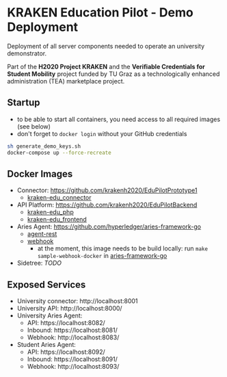 # KRAKEN Education Pilot - Demo Deployment

Deployment of all server components needed to operate an university demonstrator.

Part of the **H2020 Project KRAKEN** and the **Verifiable Credentials for Student Mobility** project funded by TU Graz 
as a technologically enhanced administration (TEA) marketplace project.


## Startup

* to be able to start all containers, you need access to all required images (see below)
* don't forget to `docker login` without your GitHub credentials

```bash
sh generate_demo_keys.sh
docker-compose up --force-recreate
```


## Docker Images

* Connector: https://github.com/krakenh2020/EduPilotPrototype1
    - [kraken-edu_connector](https://github.com/krakenh2020/EduPilotPrototype1/packages/629143)
* API Platform: https://github.com/krakenh2020/EduPilotBackend
    - [kraken-edu_php](https://github.com/krakenh2020/EduPilotBackend/packages/629100)
    - [kraken-edu_frontend](https://github.com/krakenh2020/EduPilotBackend/packages/629067)
* Aries Agent: https://github.com/hyperledger/aries-framework-go
    - [agent-rest](https://github.com/hyperledger/aries-framework-go/packages/69982)
    - [webhook](https://github.com/hyperledger/aries-framework-go/blob/main/images/mocks/webhook/Dockerfile) 
      - at the moment, this image needs to be build locally: run `make sample-webhook-docker` in [aries-framework-go](https://github.com/hyperledger/aries-framework-go)
* Sidetree: *TODO*


## Exposed Services

* University connector: http://localhost:8001
* University API: http://localhost:8000/
* University Aries Agent:
    - API: https://localhost:8082/
    - Inbound: https://localhost:8081/
    - Webhook: http://localhost:8083/
* Student Aries Agent:
    - API: https://localhost:8092/
    - Inbound: https://localhost:8091/
    - Webhook: http://localhost:8093/



